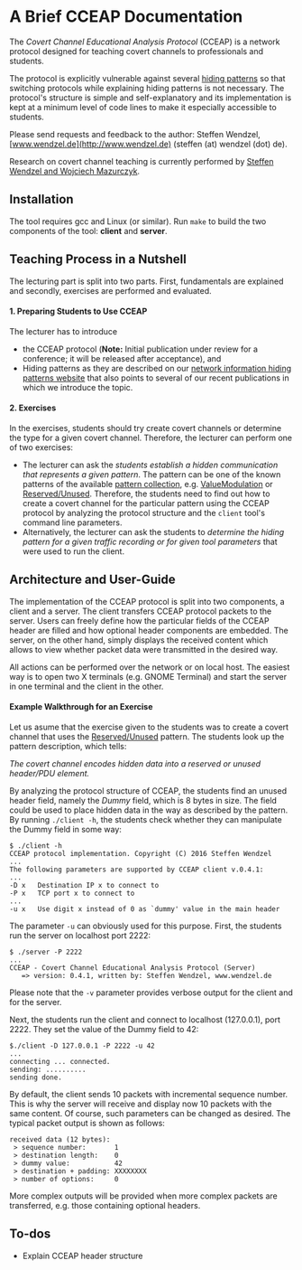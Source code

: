 # A Brief CCEAP Documentation

The *Covert Channel Educational Analysis Protocol* (CCEAP) is a network protocol designed for teaching covert channels to professionals and students.

The protocol is explicitly vulnerable against several [hiding patterns](http://ih-patterns.blogspot.de/p/introduction.html) so that switching protocols while explaining hiding patterns is not necessary. The protocol's structure is simple and self-explanatory and its implementation is kept at a minimum level of code lines to make it especially accessible to students.

Please send requests and feedback to the author: Steffen Wendzel, [www.wendzel.de](http://www.wendzel.de) (steffen (at) wendzel (dot) de).

Research on covert channel teaching is currently performed by [Steffen Wendzel and Wojciech Mazurczyk](http://ih-patterns.blogspot.de/p/authorscontact.html).

## Installation

The tool requires gcc and Linux (or similar). Run `make` to build the two components of the tool: **client** and **server**.

## Teaching Process in a Nutshell

The lecturing part is split into two parts. First, fundamentals are explained and secondly, exercises are performed and evaluated.

#### 1. Preparing Students to Use CCEAP

The lecturer has to introduce
- the CCEAP protocol (**Note:** Initial publication under review for a conference; it will be released after acceptance), and
- Hiding patterns as they are described on our [network information hiding patterns website](http://ih-patterns.blogspot.de/p/introduction.html) that also points to several of our recent publications in which we introduce the topic.

#### 2. Exercises

In the exercises, students should try create covert channels or determine the type for a given covert channel. Therefore, the lecturer can perform one of two exercises:

- The lecturer can ask the *students establish a hidden communication that represents a given pattern*. The pattern can be one of the known patterns of the available [pattern collection](http://ih-patterns.blogspot.de/p/test.html), e.g. [ValueModulation](http://ih-patterns.blogspot.de/p/references-1-s.html) or [Reserved/Unused](http://ih-patterns.blogspot.de/p/blog-page_13.html). Therefore, the students need to find out how to create a covert channel for the particular pattern using the CCEAP protocol by analyzing the protocol structure and the `client` tool's command line parameters.
- Alternatively, the lecturer can ask the students to *determine the hiding pattern for a given traffic recording or for given tool parameters* that were used to run the client.


## Architecture and User-Guide

The implementation of the CCEAP protocol is split into two components, a client and a server. The client transfers CCEAP protocol packets to the server. Users can freely define how the particular fields of the CCEAP header are filled and how optional header components are embedded. The server, on the other hand, simply displays the received content which allows to view whether packet data were transmitted in the desired way.

All actions can be performed over the network or on local host. The easiest way is to open two X terminals (e.g. GNOME Terminal) and start the server in one terminal and the client in the other.

#### Example Walkthrough for an Exercise

Let us asume that the exercise given to the students was to create a covert channel that uses the [Reserved/Unused](http://ih-patterns.blogspot.de/p/blog-page_13.html) pattern. The students look up the pattern description, which tells:

*The covert channel encodes hidden data into a reserved or unused header/PDU element.*

By analyzing the protocol structure of CCEAP, the students find an unused header field, namely the *Dummy* field, which is 8 bytes in size. The field could be used to place hidden data in the way as described by the pattern. By running `./client -h`, the students check whether they can manipulate the Dummy field in some way:

```
$ ./client -h
CCEAP protocol implementation. Copyright (C) 2016 Steffen Wendzel
...
The following parameters are supported by CCEAP client v.0.4.1:
...
-D x   Destination IP x to connect to
-P x   TCP port x to connect to
...
-u x   Use digit x instead of 0 as `dummy' value in the main header
```

The parameter `-u` can obviously used for this purpose. First, the students run the server on localhost port 2222:

```
$ ./server -P 2222
...
CCEAP - Covert Channel Educational Analysis Protocol (Server)
   => version: 0.4.1, written by: Steffen Wendzel, www.wendzel.de
```

Please note that the `-v` parameter provides verbose output for the client and for the server.

Next, the students run the client and connect to localhost (127.0.0.1), port 2222. They set the value of the Dummy field to 42:

```
$./client -D 127.0.0.1 -P 2222 -u 42
...
connecting ... connected.
sending: ..........
sending done.
```
By default, the client sends 10 packets with incremental sequence number. This is why the server will receive and display now 10 packets with the same content. Of course, such parameters can be changed as desired. The typical packet output is shown as follows:

```
received data (12 bytes):
 > sequence number:       1
 > destination length:    0
 > dummy value:           42
 > destination + padding: XXXXXXXX
 > number of options:     0
```

More complex outputs will be provided when more complex packets are transferred, e.g. those containing optional headers.

## To-dos

- Explain CCEAP header structure
